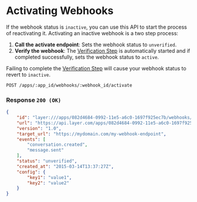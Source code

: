 # Activating Webhooks

If the webhook status is `inactive`, you can use this API to start the process of reactivating it.  Activating an inactive webhook is a two step process:

1. **Call the activate endpoint**: Sets the webhook status to `unverified`.
2. **Verify the webhook**: The [Verification Step](#verify) is automatically started and if completed successfully, sets the webhook status to `active`.

Failing to complete the [Verification Step](#verify) will cause your webhook status to revert to `inactive`.

```request
POST /apps/:app_id/webhooks/:webhook_id/activate
```

### Response `200 (OK)`

```json
{
    "id": "layer:///apps/082d4684-0992-11e5-a6c0-1697f925ec7b/webhooks/f5ef2b54-0991-11e5-a6c0-1697f925ec7b",
    "url": "https://api.layer.com/apps/082d4684-0992-11e5-a6c0-1697f925ec7b/webhooks/f5ef2b54-0991-11e5-a6c0-1697f925ec7b",
    "version": "1.0",
    "target_url": "https://mydomain.com/my-webhook-endpoint",
    "events": [
        "conversation.created",
        "message.sent"
    ],
    "status": "unverified",
    "created_at": "2015-03-14T13:37:27Z",
    "config": {
    	"key1": "value1",
    	"key2": "value2"
    }
}
```
